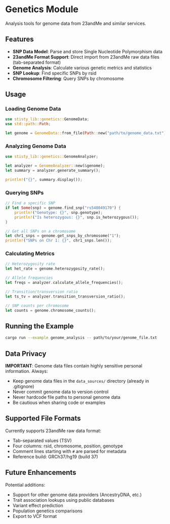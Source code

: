 # Genetics Module

Analysis tools for genome data from 23andMe and similar services.

## Features

- **SNP Data Model**: Parse and store Single Nucleotide Polymorphism data
- **23andMe Format Support**: Direct import from 23andMe raw data files (tab-separated format)
- **Genome Analysis**: Calculate various genetic metrics and statistics
- **SNP Lookup**: Find specific SNPs by rsid
- **Chromosome Filtering**: Query SNPs by chromosome

## Usage

### Loading Genome Data

```rust
use stisty_lib::genetics::GenomeData;
use std::path::Path;

let genome = GenomeData::from_file(Path::new("path/to/genome_data.txt"))?;
```

### Analyzing Genome Data

```rust
use stisty_lib::genetics::GenomeAnalyzer;

let analyzer = GenomeAnalyzer::new(&genome);
let summary = analyzer.generate_summary();

println!("{}", summary.display());
```

### Querying SNPs

```rust
// Find a specific SNP
if let Some(snp) = genome.find_snp("rs548049170") {
    println!("Genotype: {}", snp.genotype);
    println!("Is heterozygous: {}", snp.is_heterozygous());
}

// Get all SNPs on a chromosome
let chr1_snps = genome.get_snps_by_chromosome("1");
println!("SNPs on Chr 1: {}", chr1_snps.len());
```

### Calculating Metrics

```rust
// Heterozygosity rate
let het_rate = genome.heterozygosity_rate();

// Allele frequencies
let freqs = analyzer.calculate_allele_frequencies();

// Transition/transversion ratio
let ts_tv = analyzer.transition_transversion_ratio();

// SNP counts per chromosome
let counts = genome.chromosome_counts();
```

## Running the Example

```bash
cargo run --example genome_analysis -- path/to/your/genome_file.txt
```

## Data Privacy

**IMPORTANT**: Genome data files contain highly sensitive personal information. Always:
- Keep genome data files in the `data_sources/` directory (already in .gitignore)
- Never commit genome data to version control
- Never hardcode file paths to personal genome data
- Be cautious when sharing code or examples

## Supported File Formats

Currently supports 23andMe raw data format:
- Tab-separated values (TSV)
- Four columns: rsid, chromosome, position, genotype
- Comment lines starting with `#` are parsed for metadata
- Reference build: GRCh37/hg19 (build 37)

## Future Enhancements

Potential additions:
- Support for other genome data providers (AncestryDNA, etc.)
- Trait association lookups using public databases
- Variant effect prediction
- Population genetics comparisons
- Export to VCF format